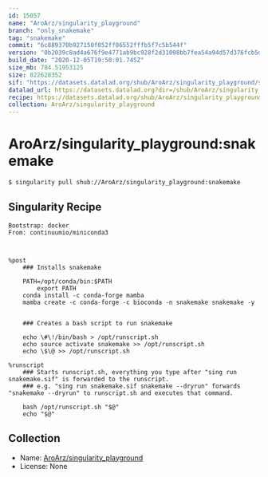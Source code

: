 ```yaml
---
id: 15057
name: "AroArz/singularity_playground"
branch: "only_snakemake"
tag: "snakemake"
commit: "6c889370b927150f052ff86552fffb5f7c5b544f"
version: "0b2039c8ad4a676f9e4771ab9bc928f2d31098bb7fea54a94d57d376fcb5d48e"
build_date: "2020-12-05T19:50:01.745Z"
size_mb: 784.51953125
size: 822628352
sif: "https://datasets.datalad.org/shub/AroArz/singularity_playground/snakemake/2020-12-05-6c889370-0b2039c8/0b2039c8ad4a676f9e4771ab9bc928f2d31098bb7fea54a94d57d376fcb5d48e.sif"
datalad_url: https://datasets.datalad.org?dir=/shub/AroArz/singularity_playground/snakemake/2020-12-05-6c889370-0b2039c8/
recipe: https://datasets.datalad.org/shub/AroArz/singularity_playground/snakemake/2020-12-05-6c889370-0b2039c8/Singularity
collection: AroArz/singularity_playground
---
```


# AroArz/singularity_playground:snakemake

```bash
$ singularity pull shub://AroArz/singularity_playground:snakemake
```

## Singularity Recipe

```singularity
Bootstrap: docker
From: continuumio/miniconda3



%post
	### Installs snakemake

	PATH=/opt/conda/bin:$PATH
        export PATH	
	conda install -c conda-forge mamba
	mamba create -c conda-forge -c bioconda -n snakemake snakemake -y


	### Creates a bash script to run snakemake	

	echo \#\!/bin/bash > /opt/runscript.sh
	echo source activate snakemake >> /opt/runscript.sh
	echo \$\@ >> /opt/runscript.sh

%runscript
	### Starts runscript.sh, everything you type after "sing run snakemake.sif" is forwarded to the runscript.
	### e.g. "sing run snakemake.sif snakemake --dryrun" forwards "snakemake --dryrun" to runscript.sh and executes that command. 

	bash /opt/runscript.sh "$@"
	echo "$@"
```

## Collection

 - Name: [AroArz/singularity_playground](https://github.com/AroArz/singularity_playground)
 - License: None

